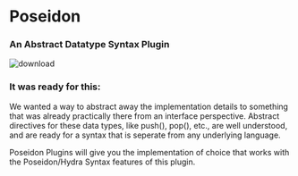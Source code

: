 # Poseidon
### An Abstract Datatype Syntax Plugin
![download](https://user-images.githubusercontent.com/107733608/175427602-2780fbff-154b-480a-9cd8-462d5e5fcea1.jpg)

### It was ready for this:
We wanted a way to abstract away the implementation details to something that was already practically there from an interface perspective. Abstract directives for these data types, like push(), pop(), etc., are well understood, and are ready for a syntax that is seperate from any underlying language.

Poseidon Plugins will give you the implementation of choice that works with the Poseidon/Hydra Syntax features of this plugin.
